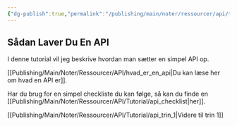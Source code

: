 ```yaml
---
{"dg-publish":true,"permalink":"/publishing/main/noter/ressourcer/api/tutorial/sadan-laver-du-en-api/","title":"Intro til API","tags":["ressource","API","Web Api","Tutorial"],"created":"2024-08-16T11:12:37.814+02:00"}
---
```



## Sådan Laver Du En API

I denne tutorial vil jeg beskrive hvordan man sætter en simpel API op.

[[Publishing/Main/Noter/Ressourcer/API/hvad_er_en_api\|Du kan læse her om hvad en API er]].

Har du brug for en simpel checkliste du kan følge, så kan du finde en
[[Publishing/Main/Noter/Ressourcer/API/Tutorial/api_checklist\|her]].

[[Publishing/Main/Noter/Ressourcer/API/Tutorial/api_trin_1\|Videre til trin 1]]
